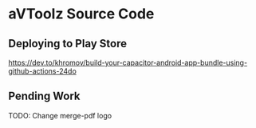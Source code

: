 # aVToolz Source Code

## Deploying to Play Store

https://dev.to/khromov/build-your-capacitor-android-app-bundle-using-github-actions-24do

## Pending Work

TODO: Change merge-pdf logo
